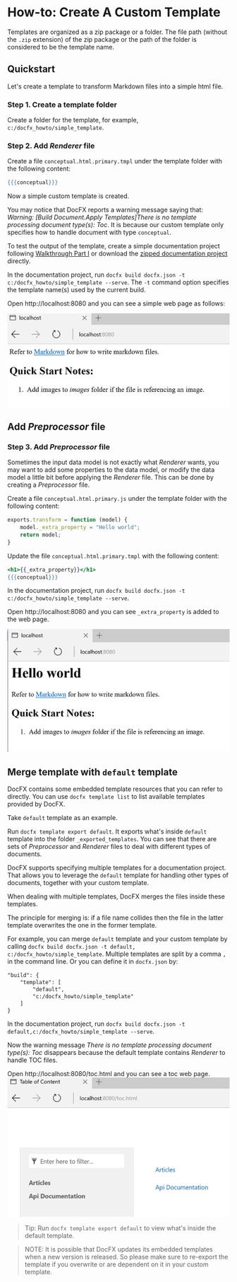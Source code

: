 How-to: Create A Custom Template
===============================

Templates are organized as a zip package or a folder. The file path (without the `.zip` extension) of the zip package or the path of the folder is considered to be the template name.

Quickstart
---------------
Let's create a template to transform Markdown files into a simple html file.

### Step 1. Create a template folder
Create a folder for the template, for example, `c:/docfx_howto/simple_template`.

### Step 2. Add *Renderer* file
Create a file `conceptual.html.primary.tmpl` under the template folder with the following content:

```mustache
{{{conceptual}}}
```

Now a simple custom template is created.

You may notice that DocFX reports a warning message saying that: *Warning: [Build Document.Apply Templates]There is no template processing document type(s): Toc*. It is because our custom template only specifies how to handle document with type `conceptual`.

To test the output of the template, create a simple documentation project following [Walkthrough Part I](walkthrough/walkthrough_create_a_docfx_project.md) or download the [zipped documentation project](walkthrough/artifacts/walkthrough1.zip) directly.

In the documentation project, run `docfx build docfx.json -t c:/docfx_howto/simple_template --serve`. The `-t` command option specifies the template name(s) used by the current build.

Open http://localhost:8080 and you can see a simple web page as follows:

![Simple Web Page](images/simple_web_page.png)

Add *Preprocessor* file
-----------------------
### Step 3. Add *Preprocessor* file
Sometimes the input data model is not exactly what *Renderer* wants, you may want to add some properties to the data model, or modify the data model a little bit before applying the *Renderer* file. This can be done by creating a *Preprocessor* file.

Create a file `conceptual.html.primary.js` under the template folder with the following content:

```javascript
exports.transform = function (model) {
    model._extra_property = "Hello world";
    return model;
}
```

Update the file `conceptual.html.primary.tmpl` with the following content:

```mustache
<h1>{{_extra_property}}</h1>
{{{conceptual}}}    
```

In the documentation project, run `docfx build docfx.json -t c:/docfx_howto/simple_template --serve`.

Open http://localhost:8080 and you can see `_extra_property` is added to the web page.

![Updated Web Page](images/web_page_with_extra_property.png)

Merge template with `default` template
------------------------------------------
DocFX contains some embedded template resources that you can refer to directly. You can use `docfx template list` to list available templates provided by DocFX.

Take `default` template as an example.

Run `docfx template export default`. It exports what's inside `default` template into the folder `_exported_templates`. You can see that there are sets of *Preprocessor* and *Renderer* files to deal with different types of documents.

DocFX supports specifying multiple templates for a documentation project. That allows you to leverage the `default` template for handling other types of documents, together with your custom template.

When dealing with multiple templates, DocFX merges the files inside these templates.

The principle for merging is: if a file name collides then the file in the latter template overwrites the one in the former template.

For example, you can merge `default` template and your custom template by calling `docfx build docfx.json -t default, c:/docfx_howto/simple_template`. Multiple templates are split by a comma `,` in the command line. Or you can define it in `docfx.json` by:
```
"build": {
    "template": [
        "default",
        "c:/docfx_howto/simple_template"
    ]
}
```

In the documentation project, run `docfx build docfx.json -t default,c:/docfx_howto/simple_template --serve`.

Now the warning message *There is no template processing document type(s): Toc* disappears because the default template contains *Renderer* to handle TOC files.

Open http://localhost:8080/toc.html and you can see a toc web page.
![TOC Web Page](images/toc_web_page.png)

> Tip: Run `docfx template export default` to view what's inside the default template.

> NOTE: It is possible that DocFX updates its embedded templates when a new version is released. So please make sure to re-export the template if you overwrite or are dependent on it in your custom template.
